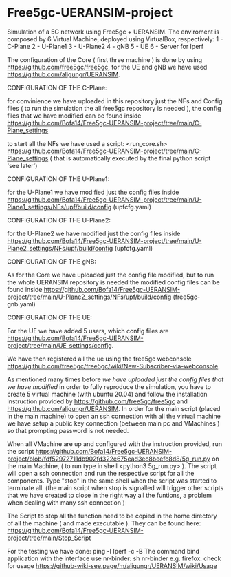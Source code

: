 # Free5gc-UERANSIM-project
Simulation of a 5G network using Free5gc + UERANSIM. The enviroment is composed by 6 Virtual Machine, deployed using VirtualBox, respectively:
1 - C-Plane 
2 - U-Plane1
3 - U-Plane2
4 - gNB
5 - UE
6 - Server for Iperf

The configuration of the Core ( first three machine ) is done by using https://github.com/free5gc/free5gc, for the UE and gNB we have used https://github.com/aligungr/UERANSIM.


CONFIGURATION OF THE C-Plane:

for convinience we have uploaded in this repository just the NFs and Config files ( to run the simulation the all free5gc repository is needed ),
the config files that we have modified can be found inside https://github.com/Bofa14/Free5gc-UERANSIM-project/tree/main/C-Plane_settings

to start all the NFs we have used a script: <run_core.sh> https://github.com/Bofa14/Free5gc-UERANSIM-project/tree/main/C-Plane_settings ( that is automatically executed by the final python script 'see later')


CONFIGURATION OF THE U-Plane1:

for the U-Plane1 we have modified just the config files inside https://github.com/Bofa14/Free5gc-UERANSIM-project/tree/main/U-Plane1_settings/NFs/upf/build/config (upfcfg.yaml)


CONFIGURATION OF THE U-Plane2:

for the U-Plane2 we have modified just the config files inside https://github.com/Bofa14/Free5gc-UERANSIM-project/tree/main/U-Plane2_settings/NFs/upf/build/config (upfcfg.yaml)


CONFIGURATION OF THE gNB:

As for the Core we have uploaded just the config file modified, but to run the whole UERANSIM repository is needed
the modified config files can be found inside https://github.com/Bofa14/Free5gc-UERANSIM-project/tree/main/U-Plane2_settings/NFs/upf/build/config (free5gc-gnb.yaml)


CONFIGURATION OF THE UE:

For the UE we have added 5 users, which config files are https://github.com/Bofa14/Free5gc-UERANSIM-project/tree/main/UE_settings/config.

We have then registered all the ue using the free5gc webconsole https://github.com/free5gc/free5gc/wiki/New-Subscriber-via-webconsole.


As mentioned many times before *we have uploaded just the config files that we have modified* in order to fully reproduce the simulation, you have to create 5 virtual machine (with ubuntu 20.04) and follow the installation instruction provided by https://github.com/free5gc/free5gc and https://github.com/aligungr/UERANSIM.
In order for the main script (placed in the main machine) to open an ssh connection with all the virtual machine we have setup a public key connection (between main pc and VMachines ) so that prompting password is not needed.


When all VMachine are up and configured with the instruction provided, run the script https://github.com/Bofa14/Free5gc-UERANSIM-project/blob/fdf52972711db902fd322e675ead3ec8beefc8d8/5g_run.py on the main Machine, ( to run type in shell <python3 5g_run.py> ). The script will open a ssh connection and run the respective script for all the components. Type "stop" in the same shell when the script was started to terminate all. (the main script when stop is signalled will trigger other scripts that we have created to close in the right way all the funtions, a problem when dealing with many ssh connection )

The Script to stop all the function need to be copied in the home directory of all the machine ( and made executable ). They can be found here: https://github.com/Bofa14/Free5gc-UERANSIM-project/tree/main/Stop_Script

For the testing we have done:
ping -I <interface> <server>
Iperf -c <server> -B <interface>
The command bind application with the interface use nr-binder: sh nr-binder <interface> <app> e.g. firefox.
check for usage https://github-wiki-see.page/m/aligungr/UERANSIM/wiki/Usage



